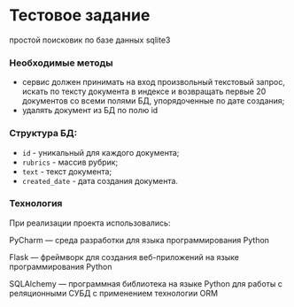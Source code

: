 # Тестовое задание
простой поисковик по базе данных sqlite3
### Необходимые методы
- сервис должен принимать на вход произвольный текстовый запрос, искать по тексту документа в индексе и возвращать первые 20 документов со всеми полями БД, упорядоченные по дате создания;
- удалять документ из БД по полю  id

### Структура БД:

- `id` - уникальный для каждого документа;
- `rubrics` - массив рубрик;
- `text` - текст документа;
- `created_date` - дата создания документа.

### Технология
При реализации проекта использовались:

PyCharm — среда разработки для языка программирования Python

Flask — фреймворк для создания веб-приложений на языке программирования Python

SQLAlchemy — программная библиотека на языке Python для работы с реляционными СУБД с применением технологии ORM